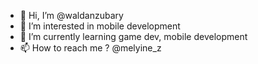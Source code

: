 - 👋 Hi, I’m @waldanzubary
- 👀 I’m interested in mobile development
- 🌱 I’m currently learning game dev, mobile development
- 📫 How to reach me ? @melyine_z 


<!---
waldanzubary/waldanzubary is a ✨ special ✨ repository because its `README.md` (this file) appears on your GitHub profile.
You can click the Preview link to take a look at your changes.
--->
